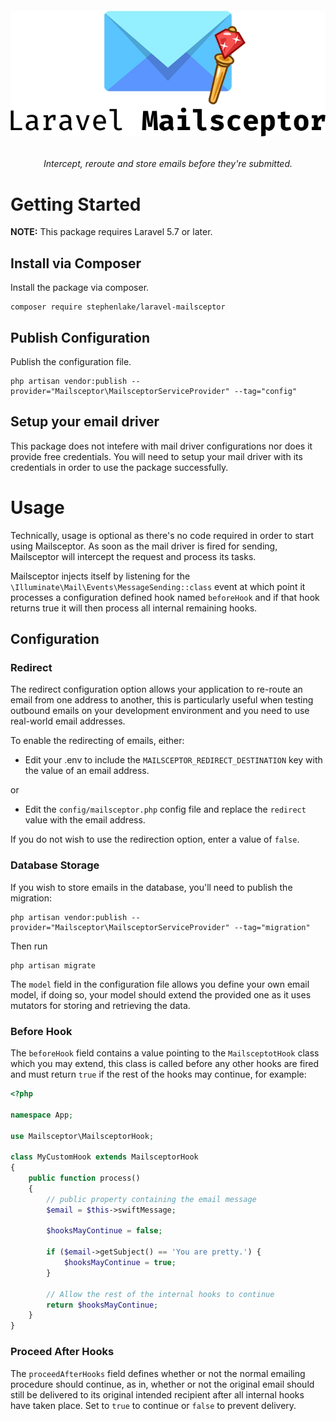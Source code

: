 <h6 align="center">
    <img src="https://raw.githubusercontent.com/stephenlake/laravel-mailsceptor/master/docs/assets/laravel-mailsceptor.png"/>
</h6>

<h6 align="center">
    Intercept, reroute and store emails before they're submitted.
</h6>

# Getting Started

**NOTE:** This package requires Laravel 5.7 or later.

## Install via Composer

Install the package via composer.

    composer require stephenlake/laravel-mailsceptor

## Publish Configuration

Publish the configuration file.

    php artisan vendor:publish --provider="Mailsceptor\MailsceptorServiceProvider" --tag="config"

## Setup your email driver

This package does not intefere with mail driver configurations nor does it provide free credentials. You will need to setup your mail driver with its credentials in order to use the package successfully.

# Usage

Technically, usage is optional as there's no code required in order to start using Mailsceptor. As soon as the mail driver is fired for sending, Mailsceptor will intercept the request and process its tasks.

Mailsceptor injects itself by listening for the `\Illuminate\Mail\Events\MessageSending::class` event at which point it processes a configuration defined hook named `beforeHook` and if that hook returns true it will then process all internal remaining hooks.


## Configuration

### Redirect

The redirect configuration option allows your application to re-route an email from one address to another, this is particularly useful when testing outbound emails on your development environment and you need to use real-world email addresses.

To enable the redirecting of emails, either:

- Edit your .env to include the `MAILSCEPTOR_REDIRECT_DESTINATION` key with the value of an email address.

or

- Edit the `config/mailsceptor.php` config file and replace the `redirect` value with the email address.

If you do not wish to use the redirection option, enter a value of `false`.

### Database Storage

If you wish to store emails in the database, you'll need to publish the migration:

    php artisan vendor:publish --provider="Mailsceptor\MailsceptorServiceProvider" --tag="migration"

Then run

    php artisan migrate

The `model` field in the configuration file allows you define your own email model, if doing so, your model should extend the provided one as it uses mutators for storing and retrieving the data.

### Before Hook

The `beforeHook` field contains a value pointing to the `MailsceptotHook` class which you may extend, this class is called before any other hooks are fired and must return `true` if the rest of the hooks may continue, for example:

```php
<?php

namespace App;

use Mailsceptor\MailsceptorHook;

class MyCustomHook extends MailsceptorHook
{
    public function process()
    {
        // public property containing the email message
        $email = $this->swiftMessage;

        $hooksMayContinue = false;

        if ($email->getSubject() == 'You are pretty.') {
            $hooksMayContinue = true;
        }

        // Allow the rest of the internal hooks to continue
        return $hooksMayContinue;
    }
}
```

### Proceed After Hooks

The `proceedAfterHooks` field defines whether or not the normal emailing procedure should continue, as in, whether or not the original email should still be delivered to its original intended recipient after all internal hooks have taken place. Set to `true` to continue or `false` to prevent delivery.
